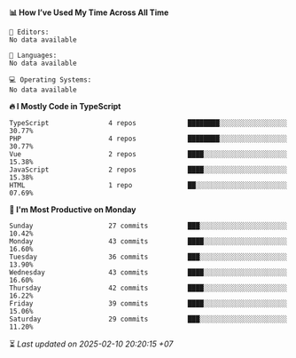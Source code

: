 <!--START_SECTION:readme-stats-->
**📊 How I’ve Used My Time Across All Time**

```text
📝 Editors:
No data available

💬 Languages:
No data available

💻 Operating Systems:
No data available
```

**🔥 I Mostly Code in TypeScript**

```text
TypeScript               4 repos             ████████░░░░░░░░░░░░░░░░░   30.77%
PHP                      4 repos             ████████░░░░░░░░░░░░░░░░░   30.77%
Vue                      2 repos             ████░░░░░░░░░░░░░░░░░░░░░   15.38%
JavaScript               2 repos             ████░░░░░░░░░░░░░░░░░░░░░   15.38%
HTML                     1 repo              ██░░░░░░░░░░░░░░░░░░░░░░░   07.69%
```

**📅 I'm Most Productive on Monday**

```text
Sunday                   27 commits          ███░░░░░░░░░░░░░░░░░░░░░░   10.42%
Monday                   43 commits          ████░░░░░░░░░░░░░░░░░░░░░   16.60%
Tuesday                  36 commits          ███░░░░░░░░░░░░░░░░░░░░░░   13.90%
Wednesday                43 commits          ████░░░░░░░░░░░░░░░░░░░░░   16.60%
Thursday                 42 commits          ████░░░░░░░░░░░░░░░░░░░░░   16.22%
Friday                   39 commits          ████░░░░░░░░░░░░░░░░░░░░░   15.06%
Saturday                 29 commits          ███░░░░░░░░░░░░░░░░░░░░░░   11.20%
```



⏳ *Last updated on 2025-02-10 20:20:15 +07*
<!--END_SECTION:readme-stats-->